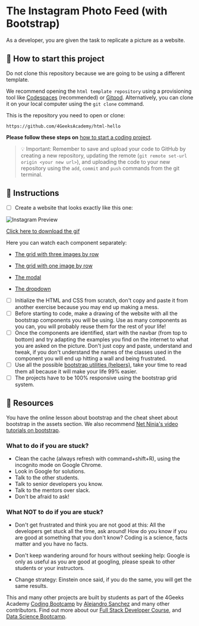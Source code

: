 <!-- hide -->
# The Instagram Photo Feed (with Bootstrap)
<!-- endhide -->

As a developer, you are given the task to replicate a picture as a website.

## 🌱 How to start this project

Do not clone this repository because we are going to be using a different template.

We recommend opening the `html template repository` using a provisioning tool like [Codespaces](https://4geeks.com/lesson/what-is-github-codespaces) (recommended) or [Gitpod](https://4geeks.com/lesson/how-to-use-gitpod). Alternatively, you can clone it on your local computer using the `git clone` command. 

This is the repository you need to open or clone:

```text
https://github.com/4GeeksAcademy/html-hello
```

**Please follow these steps on** [how to start a coding project](https://4geeks.com/lesson/how-to-start-a-project).

> 💡 Important: Remember to save and upload your code to GitHub by creating a new repository, updating the remote (`git remote set-url origin <your new url>`), and uploading the code to your new repository using the `add`, `commit` and `push` commands from the git terminal.

## 📝 Instructions

- [ ] Create a website that looks exactly like this one:

![Instagram Preview](https://github.com/breatheco-de/exercise-instagram-feed-bootstrap/blob/master/assets/preview.gif?raw=true)

[Click here to download the gif](https://github.com/breatheco-de/exercise-instagram-feed-bootstrap/blob/master/assets/preview.gif?raw=true)

Here you can watch each component separately:

+ [The grid with three images by row](https://github.com/breatheco-de/exercise-instagram-feed-bootstrap/blob/master/assets/preview1.png?raw=true?raw=true)

+ [The grid with one image by row](https://github.com/breatheco-de/exercise-instagram-feed-bootstrap/blob/master/assets/preview2.png?raw=true?raw=true)

+ [The modal](https://github.com/breatheco-de/exercise-instagram-feed-bootstrap/blob/master/assets/preview3.png?raw=true?raw=true)

+ [The dropdown](https://github.com/breatheco-de/exercise-instagram-feed-bootstrap/blob/master/assets/preview4.png?raw=true?raw=true)

</p>

- [ ] Initialize the HTML and CSS from scratch, don't copy and paste it from another exercise because you may end up making a mess.
- [ ] Before starting to code, make a drawing of the website with all the bootstrap components you will be using. Use as many components as you can, you will probably reuse them for the rest of your life!
- [ ] Once the components are identified, start with the navbar (from top to bottom) and try adapting the examples you find on the internet to what you are asked on the picture. Don't just copy and paste, understand and tweak, if you don't understand the names of the classes used in the component you will end up hitting a wall and being frustrated.
- [ ] Use all the possible [bootstrap utilities (helpers)](https://getbootstrap.com/docs/5.0/layout/utilities/), take your time to read them all because it will make your life 99% easier.
- [ ] The projects have to be 100% responsive using the bootstrap grid system.

## 📒 Resources

You have the online lesson about bootstrap and the cheat sheet about bootstrap in the assets section. We also recommend [Net Ninja's video tutorials on bootstrap](https://www.youtube.com/watch?v=QAgrHLtG1Yk).

### What to do if you are stuck?

- Clean the cache (always refresh with command+shift+R), using the incognito mode on Google Chrome. 
- Look in Google for solutions. 
- Talk to the other students. 
- Talk to senior developers you know. 
- Talk to the mentors over slack.
- Don't be afraid to ask!

### What **NOT** to do if you are stuck?

- Don't get frustrated and think you are not good at this: All the developers get stuck all the time, ask around! How do you know if you are good at something that you don't know? Coding is a science, facts matter and you have no facts. 

- Don't keep wandering around for hours without seeking help: Google is only as useful as you are good at googling, please speak to other students or your instructors. 

- Change strategy: Einstein once said, if you do the same, you will get the same results.

This and many other projects are built by students as part of the 4Geeks Academy [Coding Bootcamp](https://4geeksacademy.com/us/coding-bootcamp) by [Alejandro Sanchez](https://twitter.com/alesanchezr) and many other contributors. Find out more about our [Full Stack Developer Course](https://4geeksacademy.com/us/coding-bootcamps/part-time-full-stack-developer), and [Data Science Bootcamp](https://4geeksacademy.com/us/coding-bootcamps/datascience-machine-learning).
